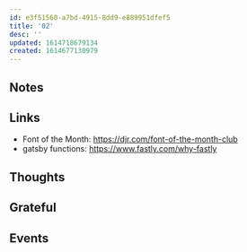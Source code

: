 ```yaml
---
id: e3f51560-a7bd-4915-8dd9-e889951dfef5
title: '02'
desc: ''
updated: 1614718679134
created: 1614677130979
---
```


## Notes

## Links

- Font of the Month: https://djr.com/font-of-the-month-club
- gatsby functions: https://www.fastly.com/why-fastly

## Thoughts

## Grateful

## Events
